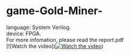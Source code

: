 # game-Gold-Miner-
language:    System Verilog. <br>
device:      FPGA.  <br>
For more infomation, please read the report.pdf <br>
[![Watch the video]([![Watch the video](https://i.imgur.com/vKb2F1B.png)](https://youtu.be/vt5fpE0bzSY))
